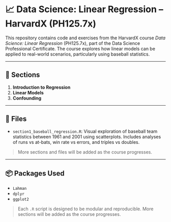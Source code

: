 # 📈 Data Science: Linear Regression – HarvardX (PH125.7x)

This repository contains code and exercises from the HarvardX course *Data Science: Linear Regression* (PH125.7x), part of the Data Science Professional Certificate. The course explores how linear models can be applied to real-world scenarios, particularly using baseball statistics.

---

## 📅 Sections

1. **Introduction to Regression**  
2. **Linear Models**  
3. **Confounding**

---

## 📁 Files

- `section1_baseball_regression.R`: Visual exploration of baseball team statistics between 1961 and 2001 using scatterplots. Includes analyses of runs vs at-bats, win rate vs errors, and triples vs doubles.

> More sections and files will be added as the course progresses.

---

## 📦 Packages Used

- `Lahman`
- `dplyr`
- `ggplot2`

> Each `.R` script is designed to be modular and reproducible. More sections will be added as the course progresses.

